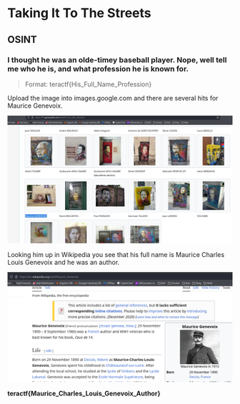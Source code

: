 #  Taking It To The Streets

## OSINT

### I thought he was an olde-timey baseball player.  Nope, well tell me who he is, and what profession he is known for.  

> Format: teractf{His_Full_Name_Profession}

Upload the image into images.google.com and there are several hits for Maurice Genevoix.

![initial](./initial.png)

Looking him up in Wikipedia you see that his full name is Maurice Charles Louis Genevoix and he was an author.

![wiki](./wiki.png)


**teractf{Maurice_Charles_Louis_Genevoix_Author}**

